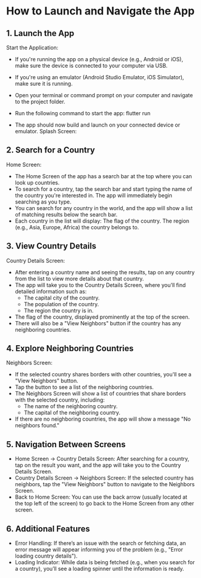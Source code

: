 # How to Launch and Navigate the App
## 1. Launch the App
Start the Application:
- If you're running the app on a physical device (e.g., Android or iOS), make sure the device is connected to your computer via USB.
- If you're using an emulator (Android Studio Emulator, iOS Simulator), make sure it is running.
- Open your terminal or command prompt on your computer and navigate to the project folder.
- Run the following command to start the app:
  flutter run

  
- The app should now build and launch on your connected device or emulator.
Splash Screen:

## 2. Search for a Country
Home Screen:
- The Home Screen of the app has a search bar at the top where you can look up countries.
- To search for a country, tap the search bar and start typing the name of the country you're interested in. The app will immediately begin searching as you type.
- You can search for any country in the world, and the app will show a list of matching results below the search bar.
- Each country in the list will display:
The flag of the country.
The region (e.g., Asia, Europe, Africa) the country belongs to.

## 3. View Country Details
Country Details Screen:
- After entering a country name and seeing the results, tap on any country from the list to view more details about that country.
- The app will take you to the Country Details Screen, where you'll find detailed information such as:
     - The capital city of the country.
     - The population of the country.
     - The region the country is in.
- The flag of the country, displayed prominently at the top of the screen.
- There will also be a "View Neighbors" button if the country has any neighboring countries.
  
## 4. Explore Neighboring Countries
Neighbors Screen:
- If the selected country shares borders with other countries, you'll see a "View Neighbors" button.
- Tap the button to see a list of the neighboring countries.
- The Neighbors Screen will show a list of countries that share borders with the selected country, including:
     - The name of the neighboring country.
     - The capital of the neighboring country.
- If there are no neighboring countries, the app will show a message "No neighbors found."
  
## 5. Navigation Between Screens
- Home Screen → Country Details Screen:
     After searching for a country, tap on the result you want, and the app will take you to the Country Details Screen.
- Country Details Screen → Neighbors Screen:
     If the selected country has neighbors, tap the "View Neighbors" button to navigate to the Neighbors Screen.
- Back to Home Screen:
     You can use the back arrow (usually located at the top left of the screen) to go back to the Home Screen from any other screen.

## 6. Additional Features
- Error Handling: If there’s an issue with the search or fetching data, an error message will appear informing you of the problem (e.g., "Error loading country details").
- Loading Indicator: While data is being fetched (e.g., when you search for a country), you’ll see a loading spinner until the information is ready.
